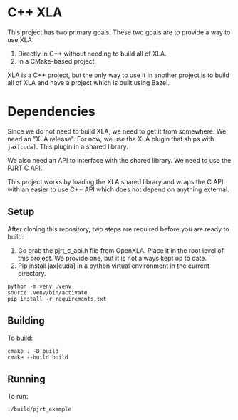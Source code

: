 # C++ XLA

This project has two primary goals. These two goals are to provide a way to use XLA:

1. Directly in C++ without needing to build all of XLA.
2. In a CMake-based project.

XLA is a C++ project, but the only way to use it in another project is to build all of XLA and have a project which is built using Bazel.

# Dependencies

Since we do not need to build XLA, we need to get it from somewhere. We need an "XLA release". For now, we use the XLA plugin that ships with `jax[cuda]`. This plugin in a shared library.

We also need an API to interface with the shared library. We need to use the [PJRT C API](https://github.com/openxla/xla/blob/main/xla/pjrt/c/pjrt_c_api.h).

This project works by loading the XLA shared library and wraps the C API with an easier to use C++ API which does not depend on anything external.

## Setup

After cloning this repository, two steps are required before you are ready to build:

1. Go grab the pjrt_c_api.h file from OpenXLA. Place it in the root level of this project. We provide one, but it is not always kept up to date.
2. Pip install jax\[cuda\] in a python virtual environment in the current directory.

```
python -m venv .venv
source .venv/bin/activate
pip install -r requirements.txt
```

## Building

To build:
```
cmake . -B build
cmake --build build
```

## Running

To run:
```
./build/pjrt_example
```